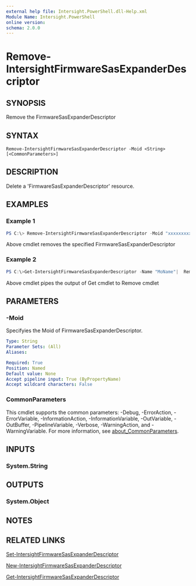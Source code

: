 ```yaml
---
external help file: Intersight.PowerShell.dll-Help.xml
Module Name: Intersight.PowerShell
online version:
schema: 2.0.0
---
```


# Remove-IntersightFirmwareSasExpanderDescriptor

## SYNOPSIS
Remove the FirmwareSasExpanderDescriptor

## SYNTAX

```
Remove-IntersightFirmwareSasExpanderDescriptor -Moid <String> [<CommonParameters>]
```

## DESCRIPTION
Delete a &apos;FirmwareSasExpanderDescriptor&apos; resource.

## EXAMPLES

### Example 1
```powershell
PS C:\> Remove-IntersightFirmwareSasExpanderDescriptor -Moid "xxxxxxxxxxxxxxxxxxxxxxxxxxx"
```
Above cmdlet removes the specified FirmwareSasExpanderDescriptor 

### Example 2
```powershell
PS C:\>Get-IntersightFirmwareSasExpanderDescriptor -Name "MoName"|  Remove-IntersightFirmwareSasExpanderDescriptor
```
Above cmdlet pipes the output of Get cmdlet to Remove cmdlet

## PARAMETERS

### -Moid
Specifyies the Moid of FirmwareSasExpanderDescriptor.

```yaml
Type: String
Parameter Sets: (All)
Aliases:

Required: True
Position: Named
Default value: None
Accept pipeline input: True (ByPropertyName)
Accept wildcard characters: False
```

### CommonParameters
This cmdlet supports the common parameters: -Debug, -ErrorAction, -ErrorVariable, -InformationAction, -InformationVariable, -OutVariable, -OutBuffer, -PipelineVariable, -Verbose, -WarningAction, and -WarningVariable. For more information, see [about_CommonParameters](http://go.microsoft.com/fwlink/?LinkID=113216).

## INPUTS

### System.String

## OUTPUTS

### System.Object
## NOTES

## RELATED LINKS

[Set-IntersightFirmwareSasExpanderDescriptor](./Set-IntersightFirmwareSasExpanderDescriptor.md)

[New-IntersightFirmwareSasExpanderDescriptor](./New-IntersightFirmwareSasExpanderDescriptor.md)

[Get-IntersightFirmwareSasExpanderDescriptor](./Get-IntersightFirmwareSasExpanderDescriptor.md)

